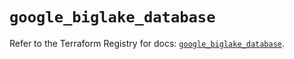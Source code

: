 # `google_biglake_database`

Refer to the Terraform Registry for docs: [`google_biglake_database`](https://registry.terraform.io/providers/hashicorp/google-beta/6.8.0/docs/resources/google_biglake_database).
